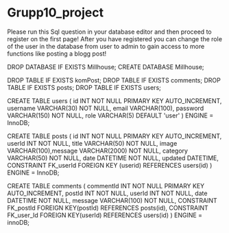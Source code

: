 # Grupp10_project

Please run this Sql question in your database editor and then proceed to register on the first page!
After you have registered you can change the role of the user in the database from user to admin to gain access to more functions like posting a blogg post!


DROP DATABASE IF EXISTS Millhouse; CREATE DATABASE Millhouse;

DROP TABLE IF EXISTS komPost; DROP TABLE IF EXISTS comments; DROP TABLE IF EXISTS posts; DROP TABLE IF EXISTS users;

CREATE TABLE users ( id INT NOT NULL PRIMARY KEY AUTO_INCREMENT, username VARCHAR(30) NOT NULL, email VARCHAR(100), password VARCHAR(150) NOT NULL, role VARCHAR(5) DEFAULT 'user' ) ENGINE = InnoDB;

CREATE TABLE posts ( id INT NOT NULL PRIMARY KEY AUTO_INCREMENT, userId INT NOT NULL, title VARCHAR(50) NOT NULL, image VARCHAR(100),message VARCHAR(2000) NOT NULL, category VARCHAR(50) NOT NULL, date DATETIME NOT NULL, updated DATETIME, CONSTRAINT FK_userId FOREIGN KEY (userid) REFERENCES users(id) ) ENGINE = InnoDB;

CREATE TABLE comments ( commentId INT NOT NULL PRIMARY KEY AUTO_INCREMENT, postId INT NOT NULL, userId INT NOT NULL, date DATETIME NOT NULL, message VARCHAR(100) NOT NULL, CONSTRAINT FK_postId FOREIGN KEY(postId) REFERENCES posts(id), CONSTRAINT FK_user_Id FOREIGN KEY(userId) REFERENCES users(id) ) ENGINE = innoDB;
